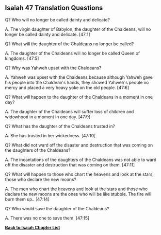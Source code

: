 ## Isaiah 47 Translation Questions ##

Q? Who will no longer be called dainty and delicate?

A. The virgin daughter of Babylon, the daughter of the Chaldeans, will no longer be called dainty and delicate. [47:1]

Q? What will the daughter of the Chaldeans no longer be called?

A. The daughter of the Chaldeans will no longer be called Queen of kingdoms. [47:5]

Q? Why was Yahweh upset with the Chaldeans?

A. Yahweh was upset with the Chaldeans because although Yahweh gave his people into the Chaldean's hands, they showed Yahweh's people no mercy and placed a very heavy yoke on the old people. [47:6]

Q? What will happen to the daughter of the Chaldeans in a moment in one day?

A. The daughter of the Chaldeans will suffer loss of children and widowhood in a moment in one day. [47:9]

Q? What has the daughter of the Chaldeans trusted in?

A. She has trusted in her wickedness. [47:10]

Q? What did not ward off the disaster and destruction that was coming on the daughters of the Chaldeans?

A. The incantations of the daughters of the Chaldeans was not able to ward off the disaster and destruction that was coming on them. [47:11]

Q? What will happen to those who chart the heavens and look at the stars, those who declare the new moons?

A. The men who chart the heavens and look at the stars and those who declare the new moons are the ones who will be like stubble. The fire will burn them up.. [47:14]

Q? Who would save the daughter of the Chaldeans?

A. There was no one to save them. [47:15]

__[Back to Isaiah Chapter List](./)__

